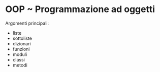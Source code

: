 # OOP ~ Programmazione ad oggetti

Argomenti principali:
- liste
- sottoliste
- dizionari
- funzioni
- moduli
- classi
- metodi
